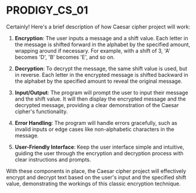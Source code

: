 # PRODIGY_CS_01
Certainly! Here's a brief description of how Caesar cipher project will work:

1. **Encryption**: The user inputs a message and a shift value. Each letter in the message is shifted forward in the alphabet by the specified amount, wrapping around if necessary. For example, with a shift of 3, 'A' becomes 'D', 'B' becomes 'E', and so on.

2. **Decryption**: To decrypt the message, the same shift value is used, but in reverse. Each letter in the encrypted message is shifted backward in the alphabet by the specified amount to reveal the original message.

3. **Input/Output**: The program will prompt the user to input their message and the shift value. It will then display the encrypted message and the decrypted message, providing a clear demonstration of the Caesar cipher's functionality.

4. **Error Handling**: The program will handle errors gracefully, such as invalid inputs or edge cases like non-alphabetic characters in the message.

5. **User-Friendly Interface**: Keep the user interface simple and intuitive, guiding the user through the encryption and decryption process with clear instructions and prompts.

With these components in place,  the Caesar cipher project will effectively encrypt and decrypt text based on the user's input and the specified shift value, demonstrating the workings of this classic encryption technique.
